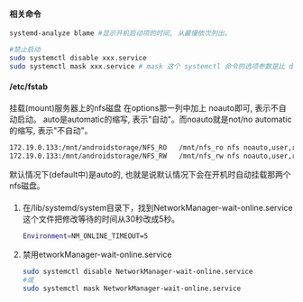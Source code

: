 #### 相关命令
```bash
systemd-analyze blame #显示开机启动项的时间, 从最慢依次列出。

#禁止启动
sudo systemctl disable xxx.service
sudo systemctl mask xxx.service # mask 这个 systemctl 命令的选项参数是比 disable 更强力。
```

#### /etc/fstab
挂载(mount)服务器上的nfs磁盘
在options那一列中加上 noauto即可, 表示不自动启动。
auto是automatic的缩写, 表示"自动"。而noauto就是not/no automatic的缩写, 表示"不自动"。
```bash
172.19.0.133:/mnt/androidstorage/NFS_RO   /mnt/nfs_ro nfs noauto,user,ro,_netdev 0 0
172.19.0.133:/mnt/androidstorage/NFS_RW   /mnt/nfs_rw nfs noauto,user,rw,_netdev 0 0
```
默认情况下(default中)是auto的, 也就是说默认情况下会在开机时自动挂载那两个nfs磁盘。

#### 
1. 在/lib/systemd/system目录下，找到NetworkManager-wait-online.service这个文件把修改等待的时间从30秒改成5秒。
   ```bash
   Environment=NM_ONLINE_TIMEOUT=5
   ```
2. 禁用etworkManager-wait-online.service
    ```bash
    sudo systemctl disable NetworkManager-wait-online.service
    #或
    sudo systemctl mask NetworkManager-wait-online.service
    ```
